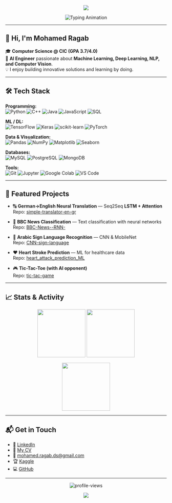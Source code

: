 <!-- ===== HEADER ANIMATION ===== -->
<p align="center">
  <img src="https://capsule-render.vercel.app/api?type=waving&height=170&color=0:0EA5E9,100:8B5CF6&text=Mohamed%20Ragab&fontAlign=50&fontAlignY=35&fontColor=ffffff&desc=AI%20Engineer%20%7C%20Machine%20Learning%20%7C%20Deep%20Learning&descAlign=50&descAlignY=58"/>
</p>

<!-- ===== TYPING TITLE ===== -->
<p align="center">
  <img src="https://readme-typing-svg.herokuapp.com?font=Fira+Code&size=22&duration=2600&pause=700&color=00F7FF&center=true&vCenter=true&width=720&lines=AI+Engineer+%7C+ML+Enthusiast;Deep+Learning%2C+NLP%2C+Computer+Vision;Python+%2B+TensorFlow+%2B+Scikit-learn;Always+Learning+%26+Building" alt="Typing Animation" />
</p>

---

## 👋 Hi, I'm Mohamed Ragab

🎓 **Computer Science @ CIC (GPA 3.7/4.0)**  
🚀 **AI Engineer** passionate about **Machine Learning, Deep Learning, NLP, and Computer Vision**.  
💡 I enjoy building innovative solutions and learning by doing.

---

## 🛠️ Tech Stack

**Programming:**  
![Python](https://img.shields.io/badge/Python-3776AB?logo=python&logoColor=white) 
![C++](https://img.shields.io/badge/C++-00599C?logo=cplusplus&logoColor=white) 
![Java](https://img.shields.io/badge/Java-007396?logo=openjdk&logoColor=white) 
![JavaScript](https://img.shields.io/badge/JavaScript-F7DF1E?logo=javascript&logoColor=black) 
![SQL](https://img.shields.io/badge/SQL-003B57?logo=database&logoColor=white)  

**ML / DL:**  
![TensorFlow](https://img.shields.io/badge/TensorFlow-FF6F00?logo=tensorflow&logoColor=white) 
![Keras](https://img.shields.io/badge/Keras-D00000?logo=keras&logoColor=white) 
![scikit-learn](https://img.shields.io/badge/scikit--learn-F7931E?logo=scikitlearn&logoColor=white) 
![PyTorch](https://img.shields.io/badge/PyTorch-EE4C2C?logo=pytorch&logoColor=white)  

**Data & Visualization:**  
![Pandas](https://img.shields.io/badge/Pandas-150458?logo=pandas&logoColor=white) 
![NumPy](https://img.shields.io/badge/NumPy-013243?logo=numpy&logoColor=white) 
![Matplotlib](https://img.shields.io/badge/Matplotlib-11557c?logo=plotly&logoColor=white) 
![Seaborn](https://img.shields.io/badge/Seaborn-3c8dbc?logo=python&logoColor=white)  

**Databases:**  
![MySQL](https://img.shields.io/badge/MySQL-4479A1?logo=mysql&logoColor=white) 
![PostgreSQL](https://img.shields.io/badge/PostgreSQL-4169E1?logo=postgresql&logoColor=white) 
![MongoDB](https://img.shields.io/badge/MongoDB-47A248?logo=mongodb&logoColor=white)  

**Tools:**  
![Git](https://img.shields.io/badge/Git-F05032?logo=git&logoColor=white) 
![Jupyter](https://img.shields.io/badge/Jupyter-F37626?logo=jupyter&logoColor=white) 
![Google Colab](https://img.shields.io/badge/Colab-F9AB00?logo=googlecolab&logoColor=white) 
![VS Code](https://img.shields.io/badge/VS%20Code-007ACC?logo=visualstudiocode&logoColor=white)  

---

## 🚀 Featured Projects

- 🔠 **German→English Neural Translation** — Seq2Seq **LSTM + Attention**  
  Repo: [simple-translator-en-gr](https://github.com/Mohamed-Rag/simple-translator-en-gr)

- 📰 **BBC News Classification** — Text classification with neural networks  
  Repo: [BBC-News--RNN-](https://github.com/Mohamed-Rag/BBC-News--RNN-)

- 🤟 **Arabic Sign Language Recognition** — CNN & MobileNet  
  Repo: [CNN-sign-language](https://github.com/Mohamed-Rag/CNN-sign-language)

- ❤️ **Heart Stroke Prediction** — ML for healthcare data  
  Repo: [heart_attack_prediction_ML](https://github.com/Mohamed-Rag/heart_attack_prediction_ML)

- 🎮 **Tic-Tac-Toe (with AI opponent)**  
  Repo: [tic-tac-game](https://github.com/Mohamed-Rag/tic-tac-game)

---

## 📈 Stats & Activity
<p align="center">
  <img src="https://github-readme-stats.vercel.app/api?username=Mohamed-Rag&show_icons=true&theme=radical" height="150"/>
  <img src="https://github-readme-stats.vercel.app/api/top-langs/?username=Mohamed-Rag&layout=compact&theme=radical" height="150"/>
</p>
<p align="center">
  <img src="https://github-readme-streak-stats.herokuapp.com/?user=Mohamed-Rag&theme=dark&hide_border=true" height="150"/>
</p>

---

## 📬 Get in Touch
- 💼 [LinkedIn](https://www.linkedin.com/in/mohamed-ragab-ds)  
- 📄 [My CV](https://docs.google.com/document/d/1s7wkk0W-z_pyzMQ8z_I_Xw9ARw8ORXEuIfN3oxfzU_o/edit?usp=sharing)  
- 📧 mohamed.ragab.ds@gmail.com  
- 🏆 [Kaggle](https://www.kaggle.com/mohamedra9ab)  
- 💻 [GitHub](https://github.com/Mohamed-Rag)

---
<p align="center">
  <img src="https://komarev.com/ghpvc/?username=Mohamed-Rag&label=Profile%20Views&color=f78da7&style=flat" alt="profile-views" />
</p>

<!-- ===== FOOTER ANIMATION ===== -->
<p align="center">
  <img src="https://capsule-render.vercel.app/api?type=waving&height=120&section=footer&color=0:8B5CF6,100:0EA5E9"/>
</p>
